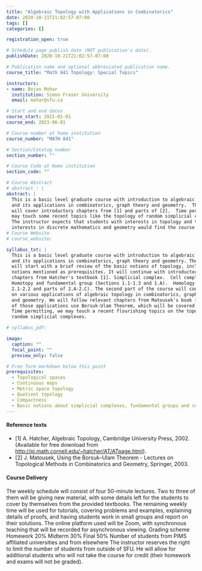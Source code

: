 ```yaml
---
title: "Algebraic Topology with Applications in Combinatorics"
date: 2020-10-21T21:02:57-07:00
tags: []
categories: []

registration_open: true

# Schedule page publish date (NOT publication's date).
publishDate: 2020-10-21T21:02:57-07:00

# Publication name and optional abbreviated publication name.
course_title: "Math 841 Topology: Special Topics"

instructors:
- name: Bojan Mohar
  institution: Simon Fraser University
  email: mohar@sfu.ca

# Start and end dates
course_start: 2021-01-01
course_end: 2021-06-01

# Course number at home institution
course_number: "MATH 841"

# Section/Catalog number
section_number: ""

# Course Code at Home institution
section_code: ""

# Course Abstract
# abstract : |
abstract: |
  This is a basic level graduate course with introduction to algebraic topology
  and its applications in combinatorics, graph theory and geometry.  The course
  will cover introductory chapters from [1] and parts of [2].  Time permitting, we
  may touch some recent topics like the topology of random simplicial complexes.
  The instructor expects that students with interests in topology and those with
  interests in discrete mathematics and geometry would find the course suitable.
# Course Website
# course_website: 

syllabus_txt: |
  This is a basic level graduate course with introduction to algebraic topology
  and its applications in combinatorics, graph theory and geometry. The course
  will start with a brief review of the basic notions of topology, including the
  notions mentioned as prerequisites. It will continue with introductory
  chapters from Hatcher's textbook [1]. Simplicial complex.  Cell complex.
  Homotopy and fundamental group (Sections 1.1-1.3 and 1.A).  Homology (Sections
  2.1-2.2 and parts of 2.A-2.C). The second part of the course will concentrate
  on various applications of algebraic topology in combinatorics, graph theory,
  and geometry. We will follow relevant chapters from Matousek's book [2]. Some
  of those applications use Borsuk-Ulam Theorem, which will be covered first.
  Time permitting, we may touch a recent flourishing topics on the topology of
  random simplicial complexes.

# syllabus_pdf:

image:
  caption: ""
  focal_point: ""
  preview_only: false

# Free form markdown below this point
prerequisites:
  - Topological spaces
  - Continuous maps
  - Metric space topology
  - Quotient topology
  - Compactness
  - Basic notions about simplicial complexes, fundamental groups and covering spaces will be helpful, but students will also be given opportunity to self-study about these notions during the first month of the course and help will be offered during tutorials.
---
```

#### Reference texts
* [1] A. Hatcher, Algebraic Topology, Cambridge University Press, 2002.
(Available for free download from
http://pi.math.cornell.edu/~hatcher/AT/ATpage.html).
* [2] J. Matousek, Using the Borsuk–Ulam Theorem - Lectures on Topological
Methods in Combinatorics and Geometry, Springer, 2003.
  

#### Course Delivery
The weekly schedule will consist of four 50-minute lectures. Two
to three of them will be giving new material, with some details left for the
students to cover by themselves from the provided textbooks. The remaining
weekly time will be used for tutorials, covering problems and examples,
explaining details of proofs, and having students work in small groups and
report on their solutions. The online platform used will be Zoom, with
synchronous teaching that will be recorded for asynchronous viewing. Grading
scheme Homework 20% Midterm 30% Final 50% Number of students from PIMS
affiliated universities and from elsewhere The instructor reserves the right to
limit the number of students from outside of SFU. He will allow for additional
students who will not take the course for credit (their homework and exams will
not be graded).
